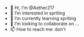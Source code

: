 - 👋 Hi, I’m @Aether217
- 👀 I’m interested in spriting
- 🌱 I’m currently learning spriting
- 💞️ I’m looking to collaborate on ...
- 📫 How to reach me: don't
<!---
Aether217/Aether217 is a ✨ special ✨ repository because its `README.md` (this file) appears on your GitHub profile.
You can click the Preview link to take a look at your changes.
--->
